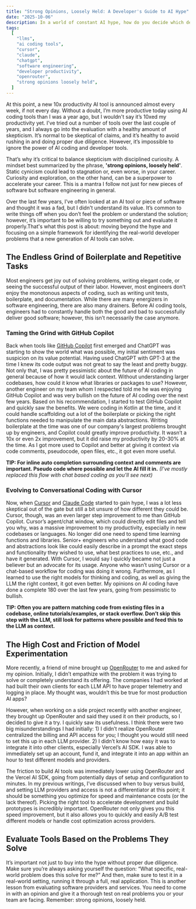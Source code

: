 ```yaml
---
title: "Strong Opinions, Loosely Held: A Developer's Guide to AI Hype"
date: "2025-10-06"
description: In a world of constant AI hype, how do you decide which developer tools are actually worth your time? This post moves beyond the "10x productivity" claims and offers a practical framework for evaluating new tools, using real-world examples like GitHub Copilot and OpenRouter to show how healthy skepticism and hands-on testing can uncover real value.
tags:
  [
    "llms",
    "ai coding tools",
    "cursor",
    "claude",
    "chatgpt",
    "software engineering",
    "developer productivity",
    "openrouter",
    "strong opinions loosely held",
  ]
---
```


At this point, a new 10x productivity AI tool is announced almost every week, if not every day. Without a doubt, I’m more productive today using AI coding tools than I was a year ago, but I wouldn't say it’s 10xed my productivity yet. I’ve tried out a number of tools over the last couple of years, and I always go into the evaluation with a healthy amount of skepticism. It’s normal to be skeptical of claims, and it’s healthy to avoid rushing in and doing proper due diligence. However, it’s impossible to ignore the power of AI coding and developer tools.

That’s why it’s critical to balance skepticism with disciplined curiosity. A mindset best summarized by the phrase, **'strong opinions, loosely held'**. Static cynicism could lead to stagnation or, even worse, in your career. Curiosity and exploration, on the other hand, can be a superpower to accelerate your career. This is a mantra I follow not just for new pieces of software but software engineering in general.

Over the last few years, I’ve often looked at an AI tool or piece of software and thought it was a fad, but I didn't understand its value. It’s common to write things off when you don’t feel the problem or understand the solution; however, it’s important to be willing to try something out and evaluate it properly.That's what this post is about: moving beyond the hype and focusing on a simple framework for identifying the real-world developer problems that a new generation of AI tools can solve.

## The Endless Grind of Boilerplate and Repetitive Tasks

Most engineers get joy out of solving problems, writing elegant code, or seeing the successful output of their labor. However, most engineers don’t enjoy the monotonous aspects of coding, such as writing unit tests, boilerplate, and documentation. While there are many energizers in software engineering, there are also many drainers. Before AI coding tools, engineers had to constantly handle both the good and bad to successfully deliver good software; however, this isn’t necessarily the case anymore.

### Taming the Grind with GitHub Copilot

Back when tools like [GitHub Copilot](https://github.com/features/copilot) first emerged and ChatGPT was starting to show the world what was possible, my initial sentiment was suspicion on its value potential. Having used ChatGPT with GPT-3 at the time I knew its code output was not great to say the least and pretty buggy. Not only that, I was pretty pessimistic about the future of AI coding in general because of how it would lack context. Without understanding larger codebases, how could it know what libraries or packages to use? However, another engineer on my team whom I respected told me he was enjoying GitHub Copilot and was very bullish on the future of AI coding over the next few years. Based on his recommendation, I started to test GitHub Copilot and quickly saw the benefits. We were coding in Kotlin at the time, and it could handle scaffolding out a lot of the boilerplate or picking the right functions needed to manipulate the main data abstractions. Writing boilerplate at the time was one of our company's largest problems brought up by engineers, and Copilot could greatly improve productivity. It wasn’t a 10x or even 2x improvement, but it did raise my productivity by 20-30% at the time. As I got more used to Copilot and better at giving it context via code comments, pseudocode, open files, etc., it got even more useful.

**TIP: For inline auto completion surrounding context and comments are important. Pseudo code where possible and let the AI fill it in.** _(I've mostly replaced this flow with chat based coding as you'll see next)_

### Evolving to Conversational Coding with Cursor

Now, when [Cursor](https://cursor.com/) and [Claude Code](https://www.claude.com/product/claude-code) started to gain hype, I was a lot less skeptical out of the gate but still a bit unsure of how different they could be. Cursor, though, was an even larger step improvement to me than GitHub Copilot. Cursor’s agent/chat window, which could directly edit files and tell you why, was a massive improvement to my productivity, especially in new codebases or languages. No longer did one need to spend time learning functions and libraries. Senior+ engineers who understand what good code and abstractions look like could easily describe in a prompt the exact steps and functionality they wished to use, what best practices to use, etc., and have it generated. With Cursor, I would say I quickly became not just a believer but an advocate for its usage. Anyone who wasn’t using Cursor or a chat-based workflow for coding was doing it wrong. Furthermore, as I learned to use the right models for thinking and coding, as well as giving the LLM the right context, it got even better. My opinions on AI coding have done a complete 180 over the last few years, going from pessimistic to bullish.

**TIP: Often you are pattern matching code from existing files in a codebase, online tutorials/examples, or stack overflow. Don’t skip this step with the LLM, still look for patterns where possible and feed this to the LLM as context.**

## The High Cost and Friction of Model Experimentation

More recently, a friend of mine brought up [OpenRouter](https://openrouter.ai/) to me and asked for my opinion. Initially, I didn’t empathize with the problem it was trying to solve or completely understand its offering. The companies I had worked at had built their own clients for each LLM API to have proper telemetry and logging in place. My thought was, wouldn’t this be true for most production AI apps?

However, when working on a side project recently with another engineer, they brought up OpenRouter and said they used it on their products, so I decided to give it a try. I quickly saw its usefulness. I think there were two big misunderstandings I had initially: 1) I didn’t realize OpenRouter centralized the billing and API access for you; I thought you would still need to set this up in each LLM provider. 2) I didn’t know how easy it was to integrate it into other clients, especially Vercel’s AI SDK. I was able to immediately set up an account, fund it, and integrate it into an app within an hour to test different models and providers.

The friction to build AI tools was immediately lower using OpenRouter and the Vercel AI SDK, going from potentially days of setup and configuration to minutes. In my previous writings, I’ve discussed when to buy versus build, and setting LLM providers and access is not a differentiator at this point; it should be something you optimize for speed and maintenance costs (or the lack thereof). Picking the right tool to accelerate development and build prototypes is incredibly important. OpenRouter not only gives you this speed improvement, but it also allows you to quickly and easily A/B test different models or handle cost optimization across providers.

## Evaluate Tools Based on the Problems They Solve

It’s important not just to buy into the hype without proper due diligence. Make sure you’re always asking yourself the question: “What specific, real-world problem does this solve for me?” And then, make sure to test it in a real-world setting, running it through a full, real application. This is another lesson from evaluating software providers and services. You need to come in with an opinion and give it a thorough test on real problems you or your team are facing. Remember: strong opinions, loosely held.
